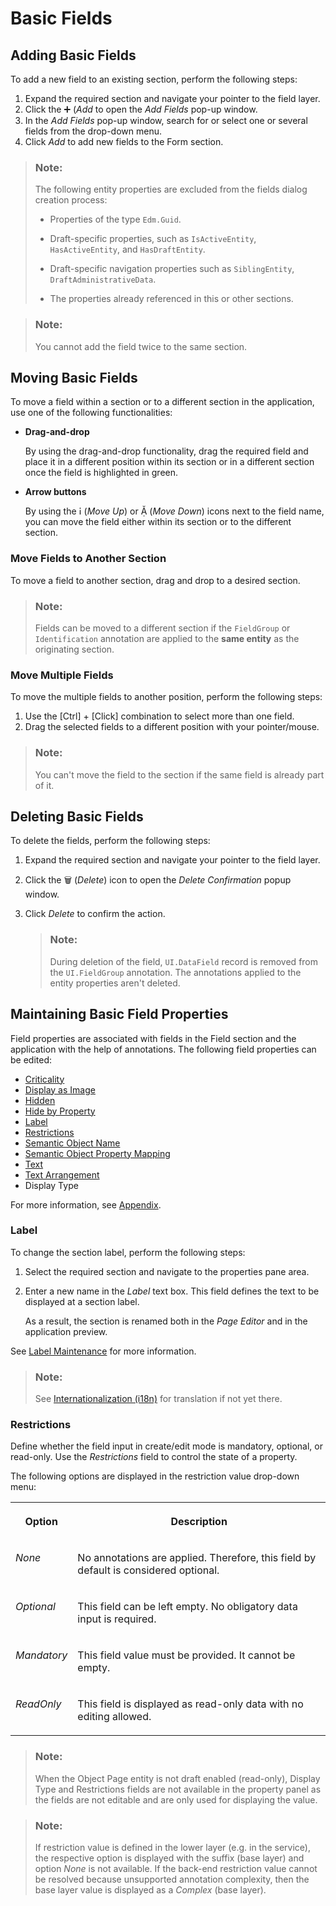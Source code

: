 <!-- loio2953503145dd428194c6dff252744ac1 -->

<link rel="stylesheet" type="text/css" href="../css/sap-icons.css"/>

# Basic Fields



<a name="loio2953503145dd428194c6dff252744ac1__section_al5_jjr_35b"/>

## Adding Basic Fields

To add a new field to an existing section, perform the following steps:

1.  Expand the required section and navigate your pointer to the field layer.
2.  Click the :heavy_plus_sign: \(*Add* to open the *Add Fields* pop-up window.
3.  In the *Add Fields* pop-up window, search for or select one or several fields from the drop-down menu.
4.  Click *Add* to add new fields to the Form section.

> ### Note:  
> The following entity properties are excluded from the fields dialog creation process:
> 
> -   Properties of the type `Edm.Guid`.
> 
> -   Draft-specific properties, such as `IsActiveEntity`, `HasActiveEntity`, and `HasDraftEntity`.
> 
> -   Draft-specific navigation properties such as `SiblingEntity`, `DraftAdministrativeData`.
> 
> -   The properties already referenced in this or other sections.

> ### Note:  
> You cannot add the field twice to the same section.



<a name="loio2953503145dd428194c6dff252744ac1__movebasicfields"/>

## Moving Basic Fields

To move a field within a section or to a different section in the application, use one of the following functionalities:

-   **Drag-and-drop**

    By using the drag-and-drop functionality, drag the required field and place it in a different position within its section or in a different section once the field is highlighted in green.

-   **Arrow buttons**

    By using the <span class="SAP-icons-V5"></span> \(*Move Up*\) or <span class="SAP-icons-V5"></span> \(*Move Down*\) icons next to the field name, you can move the field either within its section or to the different section.




### Move Fields to Another Section

To move a field to another section, drag and drop to a desired section.

> ### Note:  
> Fields can be moved to a different section if the `FieldGroup` or `Identification` annotation are applied to the **same entity** as the originating section.



### Move Multiple Fields

To move the multiple fields to another position, perform the following steps:

1.  Use the [Ctrl\] + [Click\]  combination to select more than one field.
2.  Drag the selected fields to a different position with your pointer/mouse.

> ### Note:  
> You can't move the field to the section if the same field is already part of it.



<a name="loio2953503145dd428194c6dff252744ac1__section_ud3_lvz_35b"/>

## Deleting Basic Fields

To delete the fields, perform the following steps:

1.  Expand the required section and navigate your pointer to the field layer.
2.  Click the :wastebasket: \(*Delete*\) icon to open the *Delete Confirmation* popup window.
3.  Click *Delete* to confirm the action.

    > ### Note:  
    > During deletion of the field, `UI.DataField` record is removed from the `UI.FieldGroup` annotation. The annotations applied to the entity properties aren't deleted.




<a name="loio2953503145dd428194c6dff252744ac1__section_mtm_x32_s5b"/>

## Maintaining Basic Field Properties

Field properties are associated with fields in the Field section and the application with the help of annotations. The following field properties can be edited:

-   [Criticality](appendix-457f2e9.md#loio19d82b5d8bc940738afcb49b51a48bed)
-   [Display as Image](appendix-457f2e9.md#loio344568c1e4014621905d78857cf66401)
-   [Hidden](appendix-457f2e9.md#loiof7ad71792a0044d6b6172f078827bdc0)
-   [Hide by Property](appendix-457f2e9.md#loio4e8bb3df433546f8a80f16e53b29e4c1)
-   [Label](basic-fields-2953503.md#loio2953503145dd428194c6dff252744ac1__label)
-   [Restrictions](basic-fields-2953503.md#loio2953503145dd428194c6dff252744ac1__restrictions)
-   [Semantic Object Name](appendix-457f2e9.md#loio90e03983431d4bfd927b51593a937955)
-   [Semantic Object Property Mapping](appendix-457f2e9.md#loio7726cb0d97194461973e3ec176c8a888)
-   [Text](appendix-457f2e9.md#loio5d1cc16e80ce48de8a47f2835a42cc47)
-   [Text Arrangement](appendix-457f2e9.md#loioecd5568919bf43c5a04dd6b5e8e173f6) 
-   Display Type

For more information, see [Appendix](appendix-457f2e9.md#loio457f2e9699b5437fb09d56311055a4a0).



### Label

To change the section label, perform the following steps:

1.  Select the required section and navigate to the properties pane area.
2.  Enter a new name in the *Label* text box. This field defines the text to be displayed at a section label.

    As a result, the section is renamed both in the *Page Editor* and in the application preview.


See [Label Maintenance](appendix-457f2e9.md#loiod44832d99bdf4f73ba14cdbb16dc9301) for more information.

> ### Note:  
> See [Internationalization \(i18n\)](internationalization-i18n-eb427f2.md) for translation if not yet there.



### Restrictions

Define whether the field input in create/edit mode is mandatory, optional, or read-only. Use the *Restrictions* field to control the state of a property.

The following options are displayed in the restriction value drop-down menu:


<table>
<tr>
<th valign="top">

Option

</th>
<th valign="top">

Description

</th>
</tr>
<tr>
<td valign="top">

*None*

</td>
<td valign="top">

No annotations are applied. Therefore, this field by default is considered optional.

</td>
</tr>
<tr>
<td valign="top">

*Optional*

</td>
<td valign="top">

This field can be left empty. No obligatory data input is required.

</td>
</tr>
<tr>
<td valign="top">

*Mandatory* 

</td>
<td valign="top">

This field value must be provided. It cannot be empty.

</td>
</tr>
<tr>
<td valign="top">

*ReadOnly*

</td>
<td valign="top">

This field is displayed as read-only data with no editing allowed.

</td>
</tr>
</table>

> ### Note:  
> When the Object Page entity is not draft enabled \(read-only\), Display Type and Restrictions fields are not available in the property panel as the fields are not editable and are only used for displaying the value.

> ### Note:  
> If restriction value is defined in the lower layer \(e.g. in the service\), the respective option is displayed with the suffix \(base layer\) and option *None* is not available. If the back-end restriction value cannot be resolved because unsupported annotation complexity, then the base layer value is displayed as a *Complex* \(base layer\).

